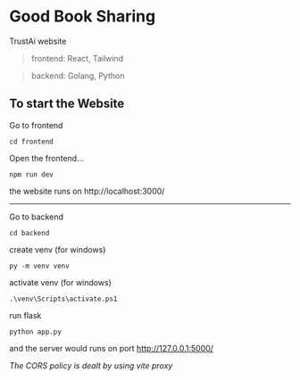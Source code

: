 # Good Book Sharing

TrustAi website

> frontend: React, Tailwind

> backend: Golang, Python

## To start the Website

Go to frontend

```
cd frontend
```

Open the frontend...

```
npm run dev
```

the website runs on http://localhost:3000/

---

Go to backend

```
cd backend
```
create venv (for windows)

```
py -m venv venv
```

activate venv (for windows)

```
.\venv\Scripts\activate.ps1   
```

run flask

```
python app.py
```

and the server would runs on port http://127.0.0.1:5000/

<i>The CORS policy is dealt by using vite proxy</i>
